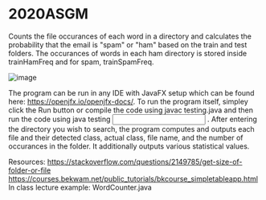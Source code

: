 # 2020ASGM

Counts the file occurances of each word in a directory and calculates the probability that the email is "spam" or "ham" based on the train and test folders. The occurances of words in each ham directory is stored inside trainHamFreq and for spam, trainSpamFreq. 

![image](https://user-images.githubusercontent.com/59973312/110577167-17a47800-8130-11eb-8637-90780d48f2e0.png)

The program can be run in any IDE with JavaFX setup which can be found here: https://openjfx.io/openjfx-docs/. To run the program itself, simpley click the Run button or compile the code using javac testing.java and then run the code using java testing <input directory name> <output textfile name>. After entering the directory you wish to search, the program computes and outputs each file and their detected class, actual class, file name, and the number of occurances in the folder. It additionally outputs various statistical values.
  
 Resources: 
 https://stackoverflow.com/questions/2149785/get-size-of-folder-or-file
 https://courses.bekwam.net/public_tutorials/bkcourse_simpletableapp.html
 In class lecture example: WordCounter.java
